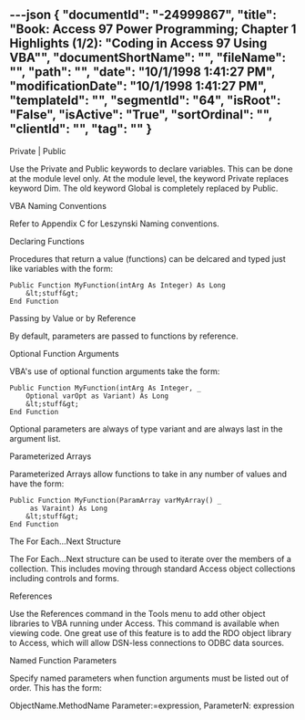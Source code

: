 ---json
{
  "documentId": "-24999867",
  "title": "Book: Access 97 Power Programming; Chapter 1 Highlights (1/2): &quot;Coding in Access 97 Using VBA&quot;",
  "documentShortName": "",
  "fileName": "",
  "path": "",
  "date": "10/1/1998 1:41:27 PM",
  "modificationDate": "10/1/1998 1:41:27 PM",
  "templateId": "",
  "segmentId": "64",
  "isRoot": "False",
  "isActive": "True",
  "sortOrdinal": "",
  "clientId": "",
  "tag": ""
}
---

Private | Public

Use the Private and Public keywords to declare variables. This can be done at the module level only. At the module level, the keyword Private replaces keyword Dim. The old keyword Global is completely replaced by Public.


VBA Naming Conventions

Refer to Appendix C for Leszynski Naming conventions.


Declaring Functions

Procedures that return a value (functions) can be delcared and typed just like variables with the form:

    Public Function MyFunction(intArg As Integer) As Long
        &lt;stuff&gt;
    End Function


Passing by Value or by Reference

By default, parameters are passed to functions by reference.


Optional Function Arguments

VBA's use of optional function arguments take the form:

    Public Function MyFunction(intArg As Integer, _ 
        Optional varOpt as Variant) As Long
        &lt;stuff&gt;
    End Function

Optional parameters are always of type variant and are always last in the argument list.


Parameterized Arrays

Parameterized Arrays allow functions to take in any number of values and have the form:

    Public Function MyFunction(ParamArray varMyArray() _
         as Varaint) As Long
        &lt;stuff&gt;
    End Function


The For Each...Next Structure

The For Each...Next structure can be used to iterate over the members of a collection. This includes moving through standard Access object collections including controls and forms.


References

Use the References command in the Tools menu to add other object libraries to VBA running under Access. This command is available when viewing code. One great use of this feature is to add the RDO object library to Access, which will allow DSN-less connections to ODBC data sources.


Named Function Parameters

Specify named parameters when function arguments must be listed out of order. This has the form:

ObjectName.MethodName Parameter:=expression, ParameterN: expression
